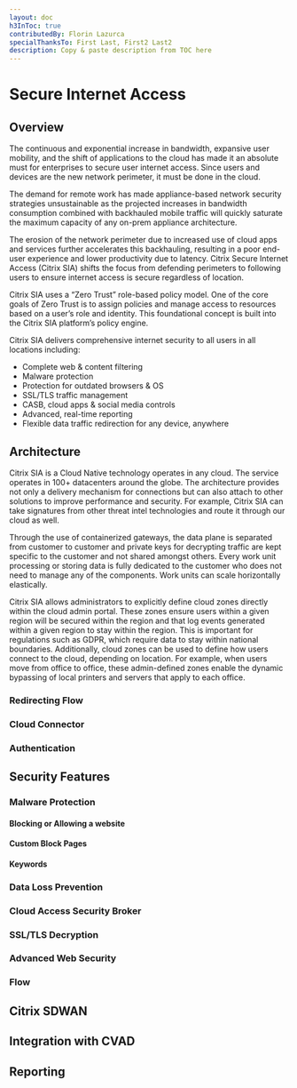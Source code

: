 ```yaml
---
layout: doc
h3InToc: true
contributedBy: Florin Lazurca
specialThanksTo: First Last, First2 Last2
description: Copy & paste description from TOC here
---
```

# Secure Internet Access

## Overview

The continuous and exponential increase in bandwidth, expansive user mobility, and the shift of applications to the cloud has made it an absolute must for enterprises to secure user internet access. Since users and devices are the new network perimeter, it must be done in the cloud.

The demand for remote work has made appliance-based network security strategies unsustainable as the projected increases in bandwidth consumption combined with backhauled mobile traffic will quickly saturate the maximum capacity of any on-prem appliance architecture.

The erosion of the network perimeter due to increased use of cloud apps and services further accelerates this backhauling, resulting in a poor end-user experience and lower productivity due to latency. Citrix Secure Internet Access (Citrix SIA) shifts the focus from defending perimeters to following users to ensure internet access is secure regardless of location.

Citrix SIA uses a “Zero Trust” role-based policy model. One of the core goals of Zero Trust is to assign policies and manage access to resources based on a user’s role and identity. This foundational concept is built into the Citrix SIA platform’s policy engine.

Citrix SIA delivers comprehensive internet security to all users in all locations including:

*  Complete web & content filtering
*  Malware protection
*  Protection for outdated browsers & OS
*  SSL/TLS traffic management
*  CASB, cloud apps & social media controls
*  Advanced, real-time reporting
*  Flexible data traffic redirection for any device, anywhere

## Architecture

Citrix SIA is a Cloud Native technology operates in any cloud. The service operates in 100+ datacenters around the globe. The architecture provides not only a delivery mechanism for connections but can also attach to other solutions to improve performance and security. For example, Citrix SIA can take signatures from other threat intel technologies and route it through our cloud as well.

Through the use of containerized gateways, the data plane is separated from customer to customer and private keys for decrypting traffic are kept specific to the customer and not shared amongst others. Every work unit processing or storing data is fully dedicated to the customer who does not need to manage any of the components. Work units can scale horizontally elastically.

Citrix SIA allows administrators to explicitly define cloud zones directly within the cloud admin portal. These zones ensure users within a given region will be secured within the region and that log events generated within a given region to stay within the region. This is important for regulations such as GDPR, which require data to stay within national boundaries. Additionally, cloud zones can be used to define how users connect to the cloud, depending on location. For example, when users move from office to office, these admin-defined zones enable the dynamic bypassing of local printers and servers that apply to each office.

### Redirecting Flow

### Cloud Connector

### Authentication

## Security Features

### Malware Protection

#### Blocking or Allowing a website

#### Custom Block Pages

#### Keywords

### Data Loss Prevention

### Cloud Access Security Broker

### SSL/TLS Decryption

### Advanced Web Security

### Flow

## Citrix SDWAN

## Integration with CVAD

## Reporting